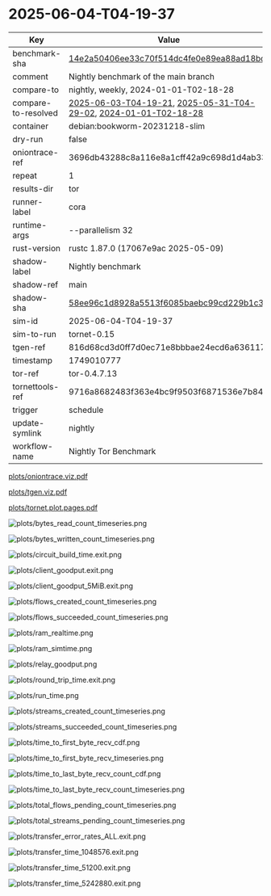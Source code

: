 # 2025-06-04-T04-19-37

| Key | Value |
|-----|-------|
| benchmark-sha | [14e2a50406ee33c70f514dc4fe0e89ea88ad18bd](https://github.com/shadow/benchmark/commit/14e2a50406ee33c70f514dc4fe0e89ea88ad18bd) |
| comment | Nightly benchmark of the main branch |
| compare-to | nightly, weekly, 2024-01-01-T02-18-28 |
| compare-to-resolved | [2025-06-03-T04-19-21](/tor/2025-06-03-T04-19-21/README.md), [2025-05-31-T04-29-02](/tor/2025-05-31-T04-29-02/README.md), [2024-01-01-T02-18-28](/tor/2024-01-01-T02-18-28/README.md) |
| container | debian:bookworm-20231218-slim |
| dry-run | false |
| oniontrace-ref | 3696db43288c8a116e8a1cff42a9c698d1d4ab33 |
| repeat | 1 |
| results-dir | tor |
| runner-label | cora |
| runtime-args | --parallelism 32 |
| rust-version | rustc 1.87.0 (17067e9ac 2025-05-09) |
| shadow-label | Nightly benchmark |
| shadow-ref | main |
| shadow-sha | [58ee96c1d8928a5513f6085baebc99cd229b1c39](https://github.com/shadow/shadow/commit/58ee96c1d8928a5513f6085baebc99cd229b1c39) |
| sim-id | 2025-06-04-T04-19-37 |
| sim-to-run | tornet-0.15 |
| tgen-ref | 816d68cd3d0ff7d0ec71e8bbbae24ecd6a636117 |
| timestamp | 1749010777 |
| tor-ref | tor-0.4.7.13 |
| tornettools-ref | 9716a8682483f363e4bc9f9503f6871536e7b846 |
| trigger | schedule |
| update-symlink | nightly |
| workflow-name | Nightly Tor Benchmark |

[plots/oniontrace.viz.pdf](plots/oniontrace.viz.pdf)

[plots/tgen.viz.pdf](plots/tgen.viz.pdf)

[plots/tornet.plot.pages.pdf](plots/tornet.plot.pages.pdf)

![plots/bytes_read_count_timeseries.png](plots/bytes_read_count_timeseries.png)

![plots/bytes_written_count_timeseries.png](plots/bytes_written_count_timeseries.png)

![plots/circuit_build_time.exit.png](plots/circuit_build_time.exit.png)

![plots/client_goodput.exit.png](plots/client_goodput.exit.png)

![plots/client_goodput_5MiB.exit.png](plots/client_goodput_5MiB.exit.png)

![plots/flows_created_count_timeseries.png](plots/flows_created_count_timeseries.png)

![plots/flows_succeeded_count_timeseries.png](plots/flows_succeeded_count_timeseries.png)

![plots/ram_realtime.png](plots/ram_realtime.png)

![plots/ram_simtime.png](plots/ram_simtime.png)

![plots/relay_goodput.png](plots/relay_goodput.png)

![plots/round_trip_time.exit.png](plots/round_trip_time.exit.png)

![plots/run_time.png](plots/run_time.png)

![plots/streams_created_count_timeseries.png](plots/streams_created_count_timeseries.png)

![plots/streams_succeeded_count_timeseries.png](plots/streams_succeeded_count_timeseries.png)

![plots/time_to_first_byte_recv_cdf.png](plots/time_to_first_byte_recv_cdf.png)

![plots/time_to_first_byte_recv_timeseries.png](plots/time_to_first_byte_recv_timeseries.png)

![plots/time_to_last_byte_recv_count_cdf.png](plots/time_to_last_byte_recv_count_cdf.png)

![plots/time_to_last_byte_recv_count_timeseries.png](plots/time_to_last_byte_recv_count_timeseries.png)

![plots/total_flows_pending_count_timeseries.png](plots/total_flows_pending_count_timeseries.png)

![plots/total_streams_pending_count_timeseries.png](plots/total_streams_pending_count_timeseries.png)

![plots/transfer_error_rates_ALL.exit.png](plots/transfer_error_rates_ALL.exit.png)

![plots/transfer_time_1048576.exit.png](plots/transfer_time_1048576.exit.png)

![plots/transfer_time_51200.exit.png](plots/transfer_time_51200.exit.png)

![plots/transfer_time_5242880.exit.png](plots/transfer_time_5242880.exit.png)
